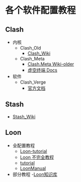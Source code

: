 # 各个软件配置教程
## Clash
- 内核
  - Clash_Old
    - [Clash_Wiki](https://clash.wiki/)
  - Clash_Meta
    - [Clash.Meta Wiki-older](https://clash-meta.gitbook.io/clash.meta-wiki-older)
    - [虚空终端 Docs](https://wiki.metacubex.one/)
- 软件
  - Clash_Verge
    - [官方文档](https://clash-verge-rev.github.io/index.html#_4) 
 ## Stash
 - [Stash_Wiki](https://stash.wiki/get-started)
## Loon
- 全配置教程
  - [Loon-tutorial](https://github.com/KeLee8/Loon-tutorial)
  - [Loon 不完全教程](https://www.notion.so/godtools/Loon-f0a98c39f5224c09b281c79837380431)
  - [tutorial](https://github.com/chiupam/tutorial/blob/master/Loon/Plus/README.md)
  - [LoonManual](https://github.com/Loon0x00/LoonManual/blob/master/README.md)
- 部分教程
  -[Loon知识库](https://getupnote.com/share/notes/zSn1ShBmzNYISKcTgjXE5oHMrNf2/b6047d8b-621c-44af-bfa6-a28d35bcf928) 
